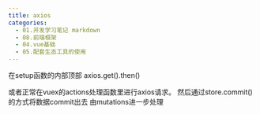 ```yaml
---
title: axios
categories:
  - 01.开发学习笔记 markdown
  - 08.前端框架
  - 04.vue基础
  - 05.配套生态工具的使用
---
```


在setup函数的内部顶部
axios.get().then()

或者正常在vuex的actions处理函数里进行axios请求。
然后通过store.commit()的方式将数据commit出去
由mutations进一步处理